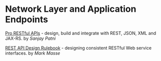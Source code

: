 # Network Layer and Application Endpoints

[Pro RESTful APIs](https://files.idax.me/read/tech-books/P/pro-restful-apis.pdf) - design, build and integrate with REST, JSON, XML and JAX-RS. by _Sanjay Patni_

[REST API Design Rulebook](https://files.idax.me/read/tech-books/R/rest-api-design-rulebook.pdf) - designing consistent RESTful Web service interfaces. by _Mark Masse_
